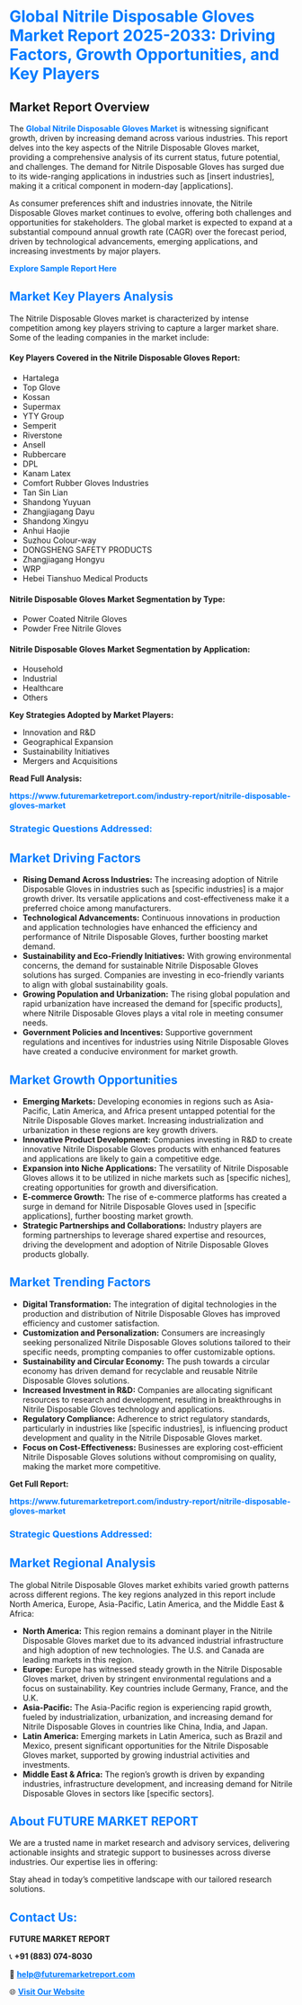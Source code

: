 <h1 style="color: #007BFF;">Global Nitrile Disposable Gloves Market Report 2025-2033: Driving Factors, Growth Opportunities, and Key Players</h1>

<section id="overview">
<h2>Market Report Overview</h2>
<p>The <a href="https://www.futuremarketreport.com/industry-report/nitrile-disposable-gloves-market" style="color: #007BFF; text-decoration: none;"><strong>Global Nitrile Disposable Gloves Market</strong></a> is witnessing significant growth, driven by increasing demand across various industries. This report delves into the key aspects of the Nitrile Disposable Gloves market, providing a comprehensive analysis of its current status, future potential, and challenges. The demand for Nitrile Disposable Gloves has surged due to its wide-ranging applications in industries such as [insert industries], making it a critical component in modern-day [applications].</p>
<p>As consumer preferences shift and industries innovate, the Nitrile Disposable Gloves market continues to evolve, offering both challenges and opportunities for stakeholders. The global market is expected to expand at a substantial compound annual growth rate (CAGR) over the forecast period, driven by technological advancements, emerging applications, and increasing investments by major players.</p>
</section>

<section id="overview">
<p><a href="https://www.futuremarketreport.com/request-sample/reportId=57231" style="color: #007BFF; text-decoration: none;"><strong>Explore Sample Report Here</strong></a></p>
</section>

<section id="key-players">
<h2 style="color: #007BFF;">Market Key Players Analysis</h2>
<p>The Nitrile Disposable Gloves market is characterized by intense competition among key players striving to capture a larger market share. Some of the leading companies in the market include:</p>
<h4>Key Players Covered in the Nitrile Disposable Gloves Report:</h4>
<ul><li>Hartalega</li><li>Top Glove</li><li>Kossan</li><li>Supermax</li><li>YTY Group</li><li>Semperit</li><li>Riverstone</li><li>Ansell</li><li>Rubbercare</li><li>DPL</li><li>Kanam Latex</li><li>Comfort Rubber Gloves Industries</li><li>Tan Sin Lian</li><li>Shandong Yuyuan</li><li>Zhangjiagang Dayu</li><li>Shandong Xingyu</li><li>Anhui Haojie</li><li>Suzhou Colour-way</li><li>DONGSHENG SAFETY PRODUCTS</li><li>Zhangjiagang Hongyu</li><li>WRP</li><li>Hebei Tianshuo Medical Products</li></ul>
<h4>Nitrile Disposable Gloves Market Segmentation by Type:</h4>
<ul><li>Power Coated Nitrile Gloves</li><li>Powder Free Nitrile Gloves</li></ul>

<h4>Nitrile Disposable Gloves Market Segmentation by Application:</h4>
<ul><li>Household</li><li>Industrial</li><li>Healthcare</li><li>Others</li></ul>
<p><strong>Key Strategies Adopted by Market Players:</strong></p>
<ul>
<li>Innovation and R&D</li>
<li>Geographical Expansion</li>
<li>Sustainability Initiatives</li>
<li>Mergers and Acquisitions</li>
</ul>
</section>

<section>
<p><strong>Read Full Analysis: </strong></p><a href="https://www.futuremarketreport.com/industry-report/nitrile-disposable-gloves-market" style="color: #007BFF; text-decoration: none;"><strong>https://www.futuremarketreport.com/industry-report/nitrile-disposable-gloves-market</strong></a>
<h3 style="color: #007BFF;">Strategic Questions Addressed:</h3>
</section>

<section id="driving-factors">
<h2 style="color: #007BFF;">Market Driving Factors</h2>
<ul>
<li><strong>Rising Demand Across Industries:</strong> The increasing adoption of Nitrile Disposable Gloves in industries such as [specific industries] is a major growth driver. Its versatile applications and cost-effectiveness make it a preferred choice among manufacturers.</li>
<li><strong>Technological Advancements:</strong> Continuous innovations in production and application technologies have enhanced the efficiency and performance of Nitrile Disposable Gloves, further boosting market demand.</li>
<li><strong>Sustainability and Eco-Friendly Initiatives:</strong> With growing environmental concerns, the demand for sustainable Nitrile Disposable Gloves solutions has surged. Companies are investing in eco-friendly variants to align with global sustainability goals.</li>
<li><strong>Growing Population and Urbanization:</strong> The rising global population and rapid urbanization have increased the demand for [specific products], where Nitrile Disposable Gloves plays a vital role in meeting consumer needs.</li>
<li><strong>Government Policies and Incentives:</strong> Supportive government regulations and incentives for industries using Nitrile Disposable Gloves have created a conducive environment for market growth.</li>
</ul>
</section>

<section id="growth-opportunities">
<h2 style="color: #007BFF;">Market Growth Opportunities</h2>
<ul>
<li><strong>Emerging Markets:</strong> Developing economies in regions such as Asia-Pacific, Latin America, and Africa present untapped potential for the Nitrile Disposable Gloves market. Increasing industrialization and urbanization in these regions are key growth drivers.</li>
<li><strong>Innovative Product Development:</strong> Companies investing in R&D to create innovative Nitrile Disposable Gloves products with enhanced features and applications are likely to gain a competitive edge.</li>
<li><strong>Expansion into Niche Applications:</strong> The versatility of Nitrile Disposable Gloves allows it to be utilized in niche markets such as [specific niches], creating opportunities for growth and diversification.</li>
<li><strong>E-commerce Growth:</strong> The rise of e-commerce platforms has created a surge in demand for Nitrile Disposable Gloves used in [specific applications], further boosting market growth.</li>
<li><strong>Strategic Partnerships and Collaborations:</strong> Industry players are forming partnerships to leverage shared expertise and resources, driving the development and adoption of Nitrile Disposable Gloves products globally.</li>
</ul>
</section>

<section id="trending-factors">
<h2 style="color: #007BFF;">Market Trending Factors</h2>
<ul>
<li><strong>Digital Transformation:</strong> The integration of digital technologies in the production and distribution of Nitrile Disposable Gloves has improved efficiency and customer satisfaction.</li>
<li><strong>Customization and Personalization:</strong> Consumers are increasingly seeking personalized Nitrile Disposable Gloves solutions tailored to their specific needs, prompting companies to offer customizable options.</li>
<li><strong>Sustainability and Circular Economy:</strong> The push towards a circular economy has driven demand for recyclable and reusable Nitrile Disposable Gloves solutions.</li>
<li><strong>Increased Investment in R&D:</strong> Companies are allocating significant resources to research and development, resulting in breakthroughs in Nitrile Disposable Gloves technology and applications.</li>
<li><strong>Regulatory Compliance:</strong> Adherence to strict regulatory standards, particularly in industries like [specific industries], is influencing product development and quality in the Nitrile Disposable Gloves market.</li>
<li><strong>Focus on Cost-Effectiveness:</strong> Businesses are exploring cost-efficient Nitrile Disposable Gloves solutions without compromising on quality, making the market more competitive.</li>
</ul>
</section>

<section>
<p><strong>Get Full Report: </strong></p><a href="https://www.futuremarketreport.com/industry-report/nitrile-disposable-gloves-market" style="color: #007BFF; text-decoration: none;"><strong>https://www.futuremarketreport.com/industry-report/nitrile-disposable-gloves-market</strong></a>
<h3 style="color: #007BFF;">Strategic Questions Addressed:</h3>
</section>


<section id="regional-analysis">
<h2 style="color: #007BFF;">Market Regional Analysis</h2>
<p>The global Nitrile Disposable Gloves market exhibits varied growth patterns across different regions. The key regions analyzed in this report include North America, Europe, Asia-Pacific, Latin America, and the Middle East & Africa:</p>
<ul>
<li><strong>North America:</strong> This region remains a dominant player in the Nitrile Disposable Gloves market due to its advanced industrial infrastructure and high adoption of new technologies. The U.S. and Canada are leading markets in this region.</li>
<li><strong>Europe:</strong> Europe has witnessed steady growth in the Nitrile Disposable Gloves market, driven by stringent environmental regulations and a focus on sustainability. Key countries include Germany, France, and the U.K.</li>
<li><strong>Asia-Pacific:</strong> The Asia-Pacific region is experiencing rapid growth, fueled by industrialization, urbanization, and increasing demand for Nitrile Disposable Gloves in countries like China, India, and Japan.</li>
<li><strong>Latin America:</strong> Emerging markets in Latin America, such as Brazil and Mexico, present significant opportunities for the Nitrile Disposable Gloves market, supported by growing industrial activities and investments.</li>
<li><strong>Middle East & Africa:</strong> The region’s growth is driven by expanding industries, infrastructure development, and increasing demand for Nitrile Disposable Gloves in sectors like [specific sectors].</li>
</ul>
</section>

<footer>
<h2 style="color: #007BFF;">About FUTURE MARKET REPORT</h2>
<p>We are a trusted name in market research and advisory services, delivering actionable insights and strategic support to businesses across diverse industries. Our expertise lies in offering:</p>

<p>Stay ahead in today’s competitive landscape with our tailored research solutions.</p>

<h2 style="color: #007BFF;">Contact Us:</h2>
<p><strong>FUTURE MARKET REPORT</strong></p>
<p>📞 <strong>+91 (883) 074-8030</strong></p>
<p>📧 <strong><a href="mailto:help@futuremarketreport.com" style="color: #007BFF;">help@futuremarketreport.com</a></strong></p>
<p>🌐 <strong><a href="https://www.futuremarketreport.com/" style="color: #007BFF;">Visit Our Website</a></strong></p>
</footer>